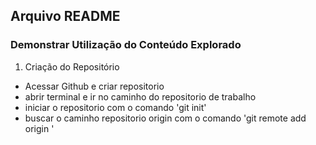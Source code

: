 ## Arquivo **README**
### Demonstrar Utilização do Conteúdo Explorado

1. Criação do Repositório
 * Acessar Github e criar repositorio
 * abrir terminal e ir no caminho do repositorio de trabalho
 * iniciar o repositorio com o comando 'git init'
 * buscar o caminho repositorio origin com o comando 'git remote add origin <caminho do repositorio>'

